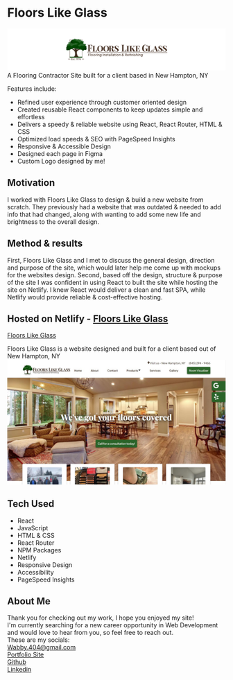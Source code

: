 # Floors Like Glass
<img src="public/Github Banner.png" alt="Floor Like Glass Logo" width="700"/>
A Flooring Contractor Site built for a client based in New Hampton, NY

Features include: <br/>
* Refined user experience through customer oriented design
* Created reusable React components to keep updates simple and effortless
* Delivers a speedy & reliable website using React, React Router, HTML & CSS
* Optimized load speeds & SEO with PageSpeed Insights
* Responsive & Accessible Design
* Designed each page in Figma
* Custom Logo designed by me!

## Motivation
I worked with Floors Like Glass to design & build a new website from scratch. They previously had a website that was outdated & needed to add info that had changed, along with wanting to add some new life and brightness to the overall design.

## Method & results
First, Floors Like Glass and I met to discuss the general design, direction and purpose of the site, which would later help me come up with mockups for the websites design. Second, based off the design, structure & purpose of the site I was confident in using React to built the site while hosting the site on Netlify. I knew React would deliver a clean and fast SPA, while Netlify would provide reliable & cost-effective hosting.

## Hosted on Netlify - <a href="https://floorslikeglass.com/">Floors Like Glass</a>

<a href="https://floorslikeglass.com/">Floors Like Glass</a>

Floors Like Glass is a website designed and built for a client based out of New Hampton, NY
<img src="public/floors-like-glass.jpg" alt="Floor Like Glass Home Page" width="800"/>

## Tech Used
* React
* JavaScript
* HTML & CSS
* React Router
* NPM Packages
* Netlify
* Responsive Design
* Accessibility
* PageSpeed Insights

## About Me
Thank you for checking out my work, I hope you enjoyed my site! <br/>
I'm currently searching for a new career opportunity in Web Development and would love to hear from you, so feel free to reach out. <br/>
These are my socials: <br/>
<a href="mailto:Wabby.404@gmail.com">Wabby.404@gmail.com</a> <br/>
<a href="https://wabby404.github.io/portfolio-redo/">Portfolio Site</a> <br/>
<a href="https://github.com/WAbby404">Github</a> <br/>
<a href="https://www.linkedin.com/in/abbywaddell4042/">Linkedin</a> <br/>
